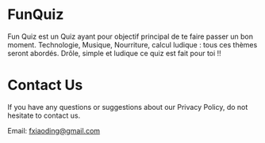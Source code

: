 # FunQuiz

Fun Quiz est un Quiz ayant pour objectif principal de te faire passer un bon moment.
Technologie, Musique, Nourriture, calcul ludique : tous ces thèmes seront abordés.
Drôle, simple et ludique ce quiz est fait pour toi !!

# Contact Us

If you have any questions or suggestions about our Privacy Policy, do not hesitate to contact us.

Email: fxiaoding@gmail.com
